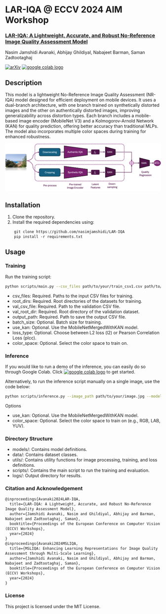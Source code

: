 # LAR-IQA @ ECCV 2024 AIM Workshop

### [LAR-IQA: A Lightweight, Accurate, and Robust No-Reference Image Quality Assessment Model](https://arxiv.org/abs/2408.17057)
Nasim Jamshidi Avanaki, Abhijay Ghildiyal, Nabajeet Barman, Saman Zadtootaghaj

[![arXiv](https://img.shields.io/badge/arXiv-Paper-<COLOR>.svg)](https://arxiv.org/abs/2408.17057)
[ <a href="https://colab.research.google.com/drive/1g0hm-S25oYOd5OSFT91uMgZA2UANGSOb#scrollTo=LJBhv-V_Eh5a"><img src="https://colab.research.google.com/assets/colab-badge.svg" alt="google colab logo"></a>](https://colab.research.google.com/drive/1g0hm-S25oYOd5OSFT91uMgZA2UANGSOb#scrollTo=LJBhv-V_Eh5a)
<br>

## Description
This model is a lightweight No-Reference Image Quality Assessment (NR-IQA) model designed for efficient deployment on mobile devices. It uses a dual-branch architecture, with one branch trained on synthetically distorted images and the other on authentically distorted images, improving generalizability across distortion types. Each branch includes a mobile-based image encoder (MobileNet V3) and a Kolmogorov-Arnold Network (KAN) for quality prediction, offering better accuracy than traditional MLPs. The model also incorporates multiple color spaces during training for enhanced robustness. 

![Fig](images/Model_Architecture.png)
## Installation
1. Clone the repository.
2. Install the required dependencies using:

```
    git clone https://github.com/nasimjamshidi/LAR-IQA
    pip install -r requirements.txt
```

## Usage
### Training
Run the training script:

```bash
python scripts/main.py --csv_files path/to/your/train_csv1.csv path/to/your/train_csv2.csv --root_dirs /path/to/train_dataset1 /path/to/train_dataset2 --val_csv_file path/to/your/val_csv.csv --val_root_dir /path/to/val_dataset --output_path /path/to/output.csv --batch_size 32 [--use_kan] [--loss_type l2|plcc] [--color_space RGB|HSV|LAB|YUV]
```

- csv_files: Required. Paths to the input CSV files for training.
- root_dirs: Required. Root directories of the datasets for training.
- val_csv_file: Required. Path to the validation CSV file.
- val_root_dir: Required. Root directory of the validation dataset.
- output_path: Required. Path to save the output CSV file.
- batch_size: Optional. Batch size for training.
- use_kan: Optional. Use the MobileNetMergedWithKAN model.
- loss_type: Optional. Choose between L2 loss (l2) or Pearson Correlation Loss (plcc).
- color_space: Optional. Select the color space to train on.

### Inference 
If you would like to run a demo of the inference, you can easily do so through Google Colab. Click [ <a href="https://colab.research.google.com/drive/1g0hm-S25oYOd5OSFT91uMgZA2UANGSOb#scrollTo=LJBhv-V_Eh5a"><img src="https://colab.research.google.com/assets/colab-badge.svg" alt="google colab logo"></a>](https://colab.research.google.com/drive/1g0hm-S25oYOd5OSFT91uMgZA2UANGSOb#scrollTo=LJBhv-V_Eh5a) to get started.

Alternatively, to run the inference script manually on a single image, use the code below:

```bash
python scripts/inference.py --image_path path/to/your/image.jpg --model_path path/to/trained_model.pt [--use_kan] [--color_space RGB|HSV|LAB|YUV]
```

Options

- use_kan: Optional. Use the MobileNetMergedWithKAN model.
- color_space: Optional. Select the color space to train on (e.g., RGB, LAB, YUV).

### Directory Structure

- models/: Contains model definitions.
- data/: Contains dataset classes.
- utils/: Contains utility functions for image processing, training, and loss definitions.
- scripts/: Contains the main script to run the training and evaluation.
- logs/: Output directory for results.

### Citation and Acknowledgement

```
@inproceedings{Avanaki2024LAR-IQA,
  title={LAR-IQA: A Lightweight, Accurate, and Robust No-Reference Image Quality Assessment Model},
  author={Jamshidi Avanaki, Nasim and Ghildiyal, Abhijay and Barman, Nabajeet and Zadtootaghaj, Saman},
  booktitle={Proceedings of the European Conference on Computer Vision (ECCV) Workshops},
  year={2024}
}
@inproceedings{Avanaki2024MSLIQA,
  title={MSLIQA: Enhancing Learning Representations for Image Quality Assessment through Multi-Scale Learning},
  author={Jamshidi Avanaki, Nasim and Ghildiyal, Abhijay and Barman, Nabajeet and Zadtootaghaj, Saman},
  booktitle={Proceedings of the European Conference on Computer Vision (ECCV) Workshops},
  year={2024}
}
```

### License

This project is licensed under the MIT License.
